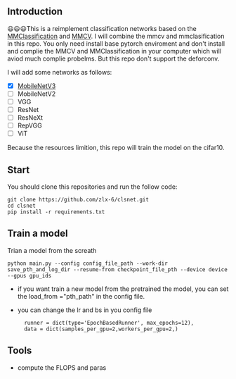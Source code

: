 ## Introduction
😃😃😃This is a reimplement classification networks based on the [MMClassification](https://github.com/open-mmlab/mmclassification) and [MMCV](https://github.com/open-mmlab/mmcv). I will combine the mmcv and mmclasification in this repo. You only need install base pytorch enviroment and don't install and complie the MMCV and MMClassification in your computer which will aviod much complie probelms. But this repo don't support the deforconv. 

I will add some networks as follows:

- [x] [MobileNetV3](https://github.com/zlx-6/clsnet/tree/master/config/mobilenet_v3)
- [ ] MobileNetV2
- [ ] VGG
- [ ] ResNet
- [ ] ResNeXt
- [ ] RepVGG
- [ ] ViT

Because the resources limition, this repo will train the model on the cifar10.

## Start
You should clone this repositories and run the follow code:

    git clone https://github.com/zlx-6/clsnet.git
    cd clsnet
    pip install -r requirements.txt

## Train a model
 Trian a model from the screath 
    
    python main.py --config config_file_path --work-dir save_pth_and_log_dir --resume-from checkpoint_file_pth --device device --gpus gpu_ids

- if you want train a new model from the pretrained the model, you can set the load_from ="pth_path" in the config file.
- you can change the lr and bs in you config file
  
        runner = dict(type='EpochBasedRunner', max_epochs=12),
        data = dict(samples_per_gpu=2,workers_per_gpu=2,)
## Tools

- compute the FLOPS and paras
